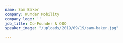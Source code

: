 ```yaml
---
name: Sam Baker
company: Wunder Mobility
company_logo: ''
job_title: Co-Founder & COO
speaker_image: "/uploads/2019/09/19/sam-baker.jpg"

---
```

